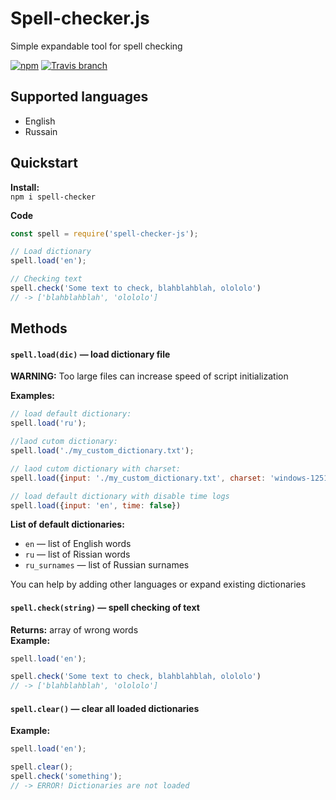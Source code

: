 # Spell-checker.js
Simple expandable tool for spell checking  

[![npm](https://img.shields.io/npm/v/spell-checker-js.svg?style=flat-square)](https://www.npmjs.com/package/spell-checker-js)
[![Travis branch](https://img.shields.io/travis/danakt/spell-checker-js/master.svg?style=flat-square)](https://travis-ci.org/danakt/spell-checker-js)

## Supported languages
* English
* Russain

## Quickstart
**Install:**  
`npm i spell-checker`

**Code**
```js
const spell = require('spell-checker-js');

// Load dictionary
spell.load('en');

// Checking text
spell.check('Some text to check, blahblahblah, olololo')
// -> ['blahblahblah', 'olololo']
```

## Methods
#### `spell.load(dic)` — load dictionary file
**WARNING:** Too large files can increase speed of script initialization  

**Examples:**
```js
// load default dictionary:
spell.load('ru');

//laod cutom dictionary:
spell.load('./my_custom_dictionary.txt');

// laod cutom dictionary with charset:
spell.load({input: './my_custom_dictionary.txt', charset: 'windows-1251'})

// load default dictionary with disable time logs
spell.load({input: 'en', time: false})
```

**List of default dictionaries:**
* `en` — list of English words
* `ru` — list of Rissian words
* `ru_surnames` — list of Russian surnames

You can help by adding other languages or expand existing dictionaries

#### `spell.check(string)` — spell checking of text
**Returns:** array of wrong words  
**Example:**
```js
spell.load('en');

spell.check('Some text to check, blahblahblah, olololo')
// -> ['blahblahblah', 'olololo']
```

#### `spell.clear()` — clear all loaded dictionaries
**Example:**
```js
spell.load('en');

spell.clear();
spell.check('something');
// -> ERROR! Dictionaries are not loaded
```
